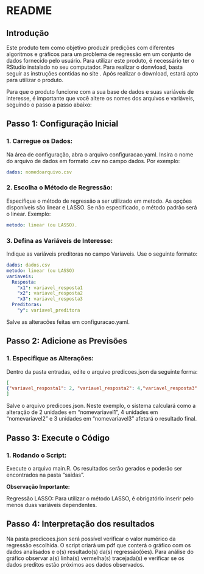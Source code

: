 
# README

## Introdução

Este produto tem como objetivo produzir predições com diferentes
algoritmos e gráficos para um problema de regressão em um conjunto de
dados fornecido pelo usuário. Para utilizar este produto, é necessário
ter o RStudio instalado no seu computador. Para realizar o donwload,
basta seguir as instruções contidas no site
[](https://posit.co/download/rstudio-desktop/). Após realizar o
download, estará apto para utilizar o produto.

Para que o produto funcione com a sua base de dados e suas variáveis de
interesse, é importante que você altere os nomes dos arquivos e
variáveis, seguindo o passo a passo abaixo:

## Passo 1: Configuração Inicial

### 1. Carregue os Dados:

Na área de configuração, abra o arquivo configuracao.yaml. Insira o nome
do arquivo de dados em formato .csv no campo dados. Por exemplo:

``` yaml
dados: nomedoarquivo.csv
```

### 2. Escolha o Método de Regressão:

Especifique o método de regressão a ser utilizado em metodo. As opções
disponíveis são linear e LASSO. Se não especificado, o método padrão
será o linear. Exemplo:

``` yaml
metodo: linear (ou LASSO).
```

### 3. Defina as Variáveis de Interesse:

Indique as variáveis preditoras no campo Variaveis. Use o seguinte
formato:

``` yaml
dados: dados.csv
metodo: linear (ou LASSO)
variaveis:
  Resposta:
    "x1": variavel_resposta1
    "x2": variavel_resposta2
    "x3": variavel_resposta3
  Preditoras:
    "y": variavel_preditora
```

Salve as alteracões feitas em configuracao.yaml.

## Passo 2: Adicione as Previsões

### 1. Especifique as Alterações:

Dentro da pasta entradas, edite o arquivo predicoes.json da seguinte
forma:

``` json
[  
{"variavel_resposta1": 2, "variavel_resposta2": 4,"variavel_resposta3": 3}
]
```

Salve o arquivo predicoes.json. Neste exemplo, o sistema calculará como
a alteração de 2 unidades em “nomevariavel1”, 4 unidades em
“nomevariavel2” e 3 unidades em “nomevariavel3” afetará o resultado
final.

## Passo 3: Execute o Código

### 1. Rodando o Script:

Execute o arquivo main.R. Os resultados serão gerados e poderão ser
encontrados na pasta “saidas”.

**Observação Importante:**

Regressão LASSO: Para utilizar o método LASSO, é obrigatório inserir
pelo menos duas variáveis dependentes.

## Passo 4: Interpretação dos resultados

Na pasta predicoes.json será possível verificar o valor numérico da
regressão escolhida. O script criará um pdf que conterá o gráfico com os
dados analisados e o(s) resultado(s) da(s) regressão(ões). Para análise
do gráfico observar a(s) linha(s) vermelha(s) tracejada(s) e verificar
se os dados preditos estão próximos aos dados observados.
